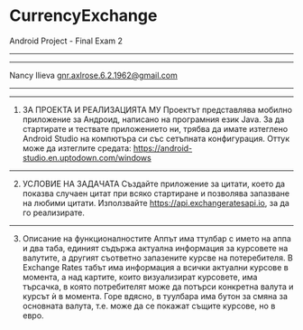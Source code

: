# CurrencyExchange
Android Project - Final Exam 2
*****************************************
*****************************************


Nancy Ilieva
gnr.axlrose.6.2.1962@gmail.com
*****************************************
*****************************************

1. ЗА ПРОЕКТА И РЕАЛИЗАЦИЯТА МУ
Проектът представлява мобилно приложение за Андроид, написано на програмния език Java. За да стартирате и тествате приложението ни, трябва да имате изтеглено Android Studio на компютъра си със сетъпната конфигурация. Оттук може да изтеглите средата: https://android-studio.en.uptodown.com/windows
********************************************************************************************************************************************************************************

2. УСЛОВИЕ НА ЗАДАЧАТА
Създайте приложение за цитати, което да показва случаен цитат при всяко стартиране и позволява запазване на любими цитати. Използвайте  https://api.exchangeratesapi.io, за да го реализирате.
********************************************************************************************************************************************************************************

3. Описание на функционалностите 
Аппът има ттулбар с името на аппа и два таба, единият съдържа актуална информация за курсовете на валутите, а другият съответно запазените курсве на потеребителя.
В Exchange Rates табът има информация а всички актуални курсове в момента, а над картите, които визуализират курсовете, има търсачка, в която потребителят може да потърси конкретна валута и курсът ѝ в момента. Горе вдясно, в туулбара има бутон за смяна за основната валута, т.е. може да се покажат същите курсове, но в евро.


